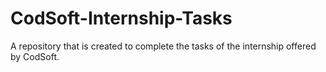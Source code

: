 # CodSoft-Internship-Tasks
A repository that is created to complete the tasks of the internship offered by CodSoft. 
